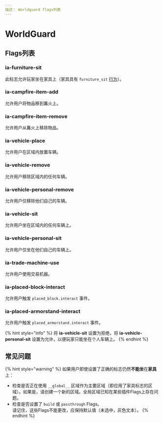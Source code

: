 ```yaml
---
描述： Worldguard flags列表
---
```


# WorldGuard

## Flags列表

### ia-furniture-sit

此标志允许玩家坐在家具上（家具具有 `furniture_sit` [行为](../../plugin-usage/adding-content/item-properties/behaviours.md)）。

### ia-campfire-item-add

允许用户将物品移到篝火上。

### ia-campfire-item-remove

允许用户从篝火上移除物品。

### ia-vehicle-place

允许用户在区域内放置车辆。

### ia-vehicle-remove

允许用户移除区域内的任何车辆。

### ia-vehicle-personal-remove

允许用户仅移除他们自己的车辆。

### ia-vehicle-sit

允许用户坐在区域内的任何车辆上。

### ia-vehicle-personal-sit

允许用户仅坐在他们自己的车辆上。

### ia-trade-machine-use

允许用户使用交易机器。

### ia-placed-block-interact

允许用户触发 `placed_block.interact` 事件。

### ia-placed-armorstand-interact

允许用户触发 `placed_armorstand.interact` 事件。

{% hint style="info" %}
将 **ia-vehicle-sit** 设置为拒绝，将 **ia-vehicle-personal-sit** 设置为允许，以便玩家只能坐在个人车辆上。
{% endhint %}

## 常见问题

{% hint style="warning" %}
如果用户即使设置了正确的标志仍然**不能坐**在**家具**上：

* 检查是否正在使用 `__global__` 区域作为主要区域（即应用了家具标志的区域）。如果是，请创建一个新的区域。全局区域已知在某些插件Flags上存在问题。
* 检查是否设置了 `build` 或 `passthrough` Flags。\
  请记住，这些Flags不能更改，应保持默认值（未选中，灰色文本）。
{% endhint %}
